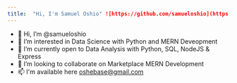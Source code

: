 ```yaml
---
title:  "Hi, I'm Samuel Oshio" ![https://github.com/samueloshio](https://github-production-user-asset-6210df.s3.amazonaws.com/24524555/238178097-766d336d-b87d-44ba-807c-c51de2bc6b4d.gif) 
---
```


- 👋 Hi, I’m @samueloshio
- 👀 I’m interested in Data Science with Python and MERN Deveopment
- 🌱 I’m currently open to Data Analysis with Python, SQL, NodeJS & Express 
- 💞️ I’m looking to collaborate on Marketplace MERN Development
- 📫 I'm available here oshebase@gmail.com

<!---
samueloshio/samueloshio is a ✨ special ✨ repository because its `README.md` (this file) appears on your GitHub profile.
You can click the Preview link to take a look at your changes.
--->

